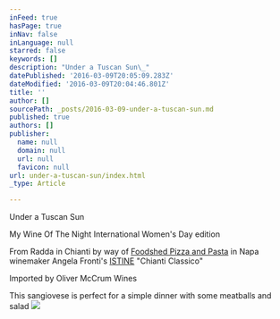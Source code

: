 ```yaml
---
inFeed: true
hasPage: true
inNav: false
inLanguage: null
starred: false
keywords: []
description: "Under a Tuscan Sun\_"
datePublished: '2016-03-09T20:05:09.283Z'
dateModified: '2016-03-09T20:04:46.801Z'
title: ''
author: []
sourcePath: _posts/2016-03-09-under-a-tuscan-sun.md
published: true
authors: []
publisher:
  name: null
  domain: null
  url: null
  favicon: null
url: under-a-tuscan-sun/index.html
_type: Article

---
```

Under a Tuscan Sun 

My Wine Of The Night International Women's Day edition 

From Radda in Chianti by way of [Foodshed Pizza and Pasta][0] in Napa  
winemaker Angela Fronti's [ISTINE][1] "Chianti Classico"

Imported by Oliver McCrum Wines

This sangiovese is perfect for a simple dinner with some meatballs and salad
![](https://the-grid-user-content.s3-us-west-2.amazonaws.com/2e44e764-cbfa-4bbd-9f8c-dfec30264215.jpg)

[0]: http://www.foodshedpizza.org/
[1]: http://www.istine.it/en/